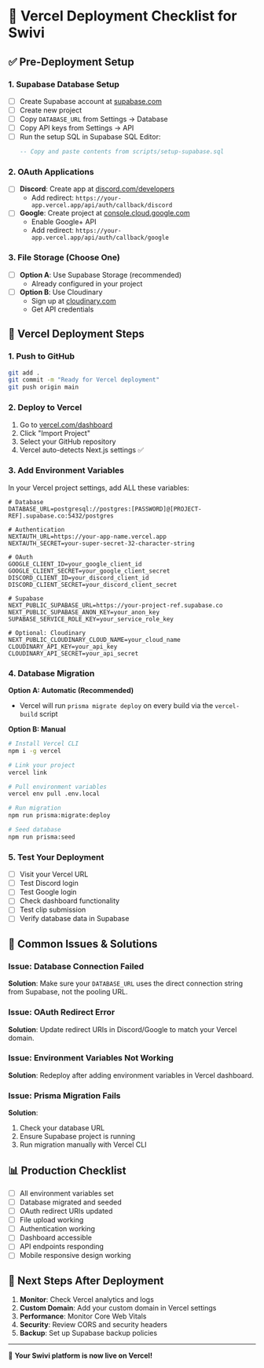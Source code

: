 # 🚀 Vercel Deployment Checklist for Swivi

## ✅ Pre-Deployment Setup

### 1. Supabase Database Setup
- [ ] Create Supabase account at [supabase.com](https://supabase.com)
- [ ] Create new project
- [ ] Copy `DATABASE_URL` from Settings → Database
- [ ] Copy API keys from Settings → API
- [ ] Run the setup SQL in Supabase SQL Editor:
  ```sql
  -- Copy and paste contents from scripts/setup-supabase.sql
  ```

### 2. OAuth Applications
- [ ] **Discord**: Create app at [discord.com/developers](https://discord.com/developers/applications)
  - Add redirect: `https://your-app.vercel.app/api/auth/callback/discord`
- [ ] **Google**: Create project at [console.cloud.google.com](https://console.cloud.google.com)
  - Enable Google+ API
  - Add redirect: `https://your-app.vercel.app/api/auth/callback/google`

### 3. File Storage (Choose One)
- [ ] **Option A**: Use Supabase Storage (recommended)
  - Already configured in your project
- [ ] **Option B**: Use Cloudinary
  - Sign up at [cloudinary.com](https://cloudinary.com)
  - Get API credentials

## 🚀 Vercel Deployment Steps

### 1. Push to GitHub
```bash
git add .
git commit -m "Ready for Vercel deployment"
git push origin main
```

### 2. Deploy to Vercel
1. Go to [vercel.com/dashboard](https://vercel.com/dashboard)
2. Click "Import Project"
3. Select your GitHub repository
4. Vercel auto-detects Next.js settings ✅

### 3. Add Environment Variables
In your Vercel project settings, add ALL these variables:

```env
# Database
DATABASE_URL=postgresql://postgres:[PASSWORD]@[PROJECT-REF].supabase.co:5432/postgres

# Authentication
NEXTAUTH_URL=https://your-app-name.vercel.app
NEXTAUTH_SECRET=your-super-secret-32-character-string

# OAuth
GOOGLE_CLIENT_ID=your_google_client_id
GOOGLE_CLIENT_SECRET=your_google_client_secret
DISCORD_CLIENT_ID=your_discord_client_id
DISCORD_CLIENT_SECRET=your_discord_client_secret

# Supabase
NEXT_PUBLIC_SUPABASE_URL=https://your-project-ref.supabase.co
NEXT_PUBLIC_SUPABASE_ANON_KEY=your_anon_key
SUPABASE_SERVICE_ROLE_KEY=your_service_role_key

# Optional: Cloudinary
NEXT_PUBLIC_CLOUDINARY_CLOUD_NAME=your_cloud_name
CLOUDINARY_API_KEY=your_api_key
CLOUDINARY_API_SECRET=your_api_secret
```

### 4. Database Migration
**Option A: Automatic (Recommended)**
- Vercel will run `prisma migrate deploy` on every build via the `vercel-build` script

**Option B: Manual**
```bash
# Install Vercel CLI
npm i -g vercel

# Link your project
vercel link

# Pull environment variables
vercel env pull .env.local

# Run migration
npm run prisma:migrate:deploy

# Seed database
npm run prisma:seed
```

### 5. Test Your Deployment
- [ ] Visit your Vercel URL
- [ ] Test Discord login
- [ ] Test Google login
- [ ] Check dashboard functionality
- [ ] Test clip submission
- [ ] Verify database data in Supabase

## 🐛 Common Issues & Solutions

### Issue: Database Connection Failed
**Solution**: Make sure your `DATABASE_URL` uses the direct connection string from Supabase, not the pooling URL.

### Issue: OAuth Redirect Error
**Solution**: Update redirect URIs in Discord/Google to match your Vercel domain.

### Issue: Environment Variables Not Working
**Solution**: Redeploy after adding environment variables in Vercel dashboard.

### Issue: Prisma Migration Fails
**Solution**: 
1. Check your database URL
2. Ensure Supabase project is running
3. Run migration manually with Vercel CLI

## 📊 Production Checklist

- [ ] All environment variables set
- [ ] Database migrated and seeded
- [ ] OAuth redirect URIs updated
- [ ] File upload working
- [ ] Authentication working
- [ ] Dashboard accessible
- [ ] API endpoints responding
- [ ] Mobile responsive design working

## 🎯 Next Steps After Deployment

1. **Monitor**: Check Vercel analytics and logs
2. **Custom Domain**: Add your custom domain in Vercel settings
3. **Performance**: Monitor Core Web Vitals
4. **Security**: Review CORS and security headers
5. **Backup**: Set up Supabase backup policies

---

🎉 **Your Swivi platform is now live on Vercel!**
